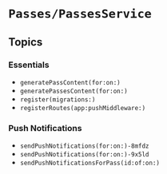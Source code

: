 # ``Passes/PassesService``

## Topics

### Essentials

- ``generatePassContent(for:on:)``
- ``generatePassesContent(for:on:)``
- ``register(migrations:)``
- ``registerRoutes(app:pushMiddleware:)``

### Push Notifications

- ``sendPushNotifications(for:on:)-8mfdz``
- ``sendPushNotifications(for:on:)-9x5ld``
- ``sendPushNotificationsForPass(id:of:on:)``
